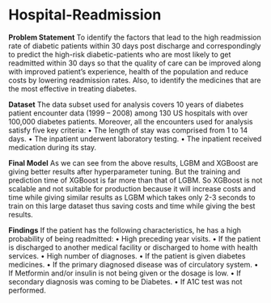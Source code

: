 # Hospital-Readmission
**Problem Statement**
To identify the factors that lead to the high readmission rate of diabetic patients within 30 days post discharge and correspondingly to predict the high-risk diabetic-patients who are most likely to get readmitted within 30 days so that the quality of care can be improved along with improved patient’s experience, health of the population and reduce costs by lowering readmission rates. Also, to identify the medicines that are the most effective in treating diabetes.

**Dataset**
The data subset used for analysis covers 10 years of diabetes patient encounter data (1999 – 2008) among 130 US hospitals with over 100,000 diabetes patients. Moreover, all the encounters used for analysis satisfy five key criteria:
• The length of stay was comprised from 1 to 14 days.
• The inpatient underwent laboratory testing.
• The inpatient received medication during its stay.

**Final Model**
As we can see from the above results, LGBM and XGBoost are giving
better results after hyperparameter tuning. But the training and prediction time of XGBoost is far
more than that of LGBM. So XGBoost is not scalable and not suitable for production because it
will increase costs and time while giving similar results as LGBM which takes only 2-3 seconds
to train on this large dataset thus saving costs and time while giving the best results.

**Findings**
If the patient has the following characteristics, he has a high probability of being readmitted:
• High preceding year visits.
• If the patient is discharged to another medical facility or discharged to home with health
  services.
• High number of diagnoses.
• If the patient is given diabetes medicines.
• If the primary diagnosed disease was of circulatory system.
• If Metformin and/or insulin is not being given or the dosage is low.
• If secondary diagnosis was coming to be Diabetes.
• If A1C test was not performed.
